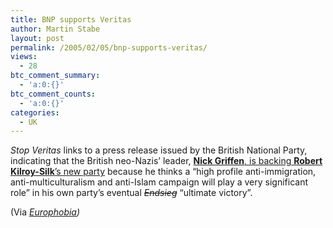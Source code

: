 ```yaml
---
title: BNP supports Veritas
author: Martin Stabe
layout: post
permalink: /2005/02/05/bnp-supports-veritas/
views:
  - 28
btc_comment_summary:
  - 'a:0:{}'
btc_comment_counts:
  - 'a:0:{}'
categories:
  - UK
---
```

*Stop Veritas* links to a press release issued by the British National Party, indicating that the British neo-Nazis&rsquo; leader, [**Nick Griffen**, is backing **Robert Kilroy-Silk**&rsquo;s new party][1] because he thinks a &ldquo;high profile anti-immigration, anti-multiculturalism and anti-Islam campaign will play a very significant role&rdquo; in his own party&rsquo;s eventual <s>*Endsieg*</s> &ldquo;ultimate victory&rdquo;.

(Via *[Europhobia][2])*

 [1]: http://stopveritas.blogspot.com/2005/02/bnp-leader-support-veritas-and-youre.html
 [2]: http://europhobia.blogspot.com/2005/02/bnp-in-favour-of-veritas.html